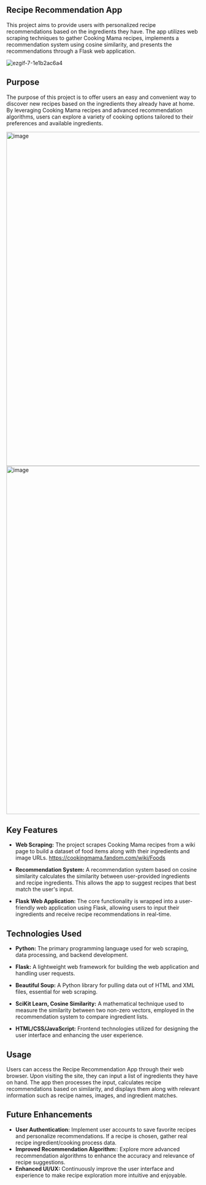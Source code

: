 ## Recipe Recommendation App
This project aims to provide users with personalized recipe recommendations based on the ingredients they have. The app utilizes web scraping techniques to gather Cooking Mama recipes, implements a recommendation system using cosine similarity, and presents the recommendations through a Flask web application.


![ezgif-7-1e1b2ac6a4](https://github.com/NiharikaAdari/Cooking-Mama-Recipe-Recommendations/assets/130190699/37ab3d11-fc0e-4a8e-8c96-fe527e88170a)




## Purpose
The purpose of this project is to offer users an easy and convenient way to discover new recipes based on the ingredients they already have at home. By leveraging Cooking Mama recipes and advanced recommendation algorithms, users can explore a variety of cooking options tailored to their preferences and available ingredients.

<img width="870" alt="image" src="https://github.com/NiharikaAdari/Cooking-Mama-Recipe-Recommendations/assets/130190699/53b1658e-ca7d-4ee6-8221-87c01b985a27">

<img width="907" alt="image" src="https://github.com/NiharikaAdari/Cooking-Mama-Recipe-Recommendations/assets/130190699/15b69771-e7af-4b51-929d-6c798704ebee">

## Key Features

- **Web Scraping:** The project scrapes Cooking Mama recipes from a wiki page to build a dataset of food items along with their ingredients and image URLs. https://cookingmama.fandom.com/wiki/Foods

- **Recommendation System:** A recommendation system based on cosine similarity calculates the similarity between user-provided ingredients and recipe ingredients. This allows the app to suggest recipes that best match the user's input.

- **Flask Web Application:** The core functionality is wrapped into a user-friendly web application using Flask, allowing users to input their ingredients and receive recipe recommendations in real-time.

## Technologies Used

- **Python:** The primary programming language used for web scraping, data processing, and backend development.

- **Flask:** A lightweight web framework for building the web application and handling user requests.

- **Beautiful Soup:** A Python library for pulling data out of HTML and XML files, essential for web scraping.

- **SciKit Learn, Cosine Similarity:** A mathematical technique used to measure the similarity between two non-zero vectors, employed in the recommendation system to compare ingredient lists.

- **HTML/CSS/JavaScript:** Frontend technologies utilized for designing the user interface and enhancing the user experience.

## Usage
Users can access the Recipe Recommendation App through their web browser. Upon visiting the site, they can input a list of ingredients they have on hand. The app then processes the input, calculates recipe recommendations based on similarity, and displays them along with relevant information such as recipe names, images, and ingredient matches.

## Future Enhancements
- **User Authentication:** Implement user accounts to save favorite recipes and personalize recommendations. If a recipe is chosen, gather real recipe ingredient/cooking process data.
- **Improved Recommendation Algorithm:**: Explore more advanced recommendation algorithms to enhance the accuracy and relevance of recipe suggestions.
- **Enhanced UI/UX:** Continuously improve the user interface and experience to make recipe exploration more intuitive and enjoyable.
